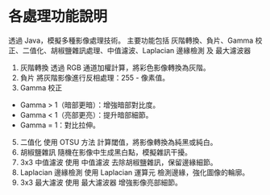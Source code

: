 # 各處理功能說明

透過 Java，模擬多種影像處理技術。
主要功能包括 灰階轉換、負片、Gamma 校正、二值化、胡椒鹽雜訊處理、中值濾波、Laplacian 邊緣檢測 及 最大濾波器

1. 灰階轉換
  透過 RGB 通道加權計算，將彩色影像轉換為灰階。
2. 負片
  將灰階影像進行反相處理：255 - 像素值。
3. Gamma 校正
  - Gamma > 1（暗部更暗）：增強暗部對比度。
  - Gamma < 1（亮部更亮）：提升暗部細節。
  - Gamma = 1：對比拉伸。
5. 二值化
  使用 OTSU 方法 計算閾值，將影像轉換為純黑或純白。
6. 胡椒鹽雜訊
  隨機在影像中生成黑白點，模擬雜訊干擾。
7. 3x3 中值濾波
  使用 中值濾波 去除胡椒鹽雜訊，保留邊緣細節。
8. Laplacian 邊緣檢測
  使用 Laplacian 運算元 檢測邊緣，強化圖像的輪廓。
9. 3x3 最大濾波
  使用 最大濾波器 增強影像亮部細節。
